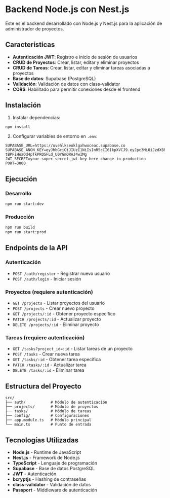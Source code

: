 # Backend Node.js con Nest.js

Este es el backend desarrollado con Node.js y Nest.js para la aplicación de administrador de proyectos.

## Características

- **Autenticación JWT**: Registro e inicio de sesión de usuarios
- **CRUD de Proyectos**: Crear, listar, editar y eliminar proyectos
- **CRUD de Tareas**: Crear, listar, editar y eliminar tareas asociadas a proyectos
- **Base de datos**: Supabase (PostgreSQL)
- **Validación**: Validación de datos con class-validator
- **CORS**: Habilitado para permitir conexiones desde el frontend

## Instalación

1. Instalar dependencias:
```bash
npm install
```

2. Configurar variables de entorno en `.env`:
```
SUPABASE_URL=https://uvehlkseoklgxhwoceac.supabase.co
SUPABASE_ANON_KEY=eyJhbGciOiJIUzI1NiIsInR5cCI6IkpXVCJ9.eyJpc3MiOiJzdXBhYmFzZSIsInJlZiI6InV2ZWhsa3Nlb2tsZ3hod29jZWFjIiwicm9sZSI6ImFub24iLCJpYXQiOjE3NTQwODA4MjYsImV4cCI6MjA2OTY1NjgyNn0.fSoWuj-tBPFiHoaOd4pTkPRQSFLd_U0YGmQRAJ4wIMg
JWT_SECRET=your-super-secret-jwt-key-here-change-in-production
PORT=3000
```

## Ejecución

### Desarrollo
```bash
npm run start:dev
```

### Producción
```bash
npm run build
npm run start:prod
```

## Endpoints de la API

### Autenticación
- `POST /auth/register` - Registrar nuevo usuario
- `POST /auth/login` - Iniciar sesión

### Proyectos (requiere autenticación)
- `GET /projects` - Listar proyectos del usuario
- `POST /projects` - Crear nuevo proyecto
- `GET /projects/:id` - Obtener proyecto específico
- `PATCH /projects/:id` - Actualizar proyecto
- `DELETE /projects/:id` - Eliminar proyecto

### Tareas (requiere autenticación)
- `GET /tasks?project_id=:id` - Listar tareas de un proyecto
- `POST /tasks` - Crear nueva tarea
- `GET /tasks/:id` - Obtener tarea específica
- `PATCH /tasks/:id` - Actualizar tarea
- `DELETE /tasks/:id` - Eliminar tarea

## Estructura del Proyecto

```
src/
├── auth/           # Módulo de autenticación
├── projects/       # Módulo de proyectos
├── tasks/          # Módulo de tareas
├── config/         # Configuraciones
├── app.module.ts   # Módulo principal
└── main.ts         # Punto de entrada
```

## Tecnologías Utilizadas

- **Node.js** - Runtime de JavaScript
- **Nest.js** - Framework de Node.js
- **TypeScript** - Lenguaje de programación
- **Supabase** - Base de datos PostgreSQL
- **JWT** - Autenticación
- **bcryptjs** - Hashing de contraseñas
- **class-validator** - Validación de datos
- **Passport** - Middleware de autenticación

